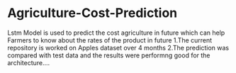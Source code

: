 # Agriculture-Cost-Prediction
Lstm Model is used to predict the cost agriculture in future which can help Farmers to know about the rates of the product in future
1.The current repository is worked on Apples dataset over 4 months
2.The prediction was compared with test data and the results were performng good for the architecture....
